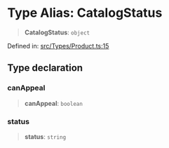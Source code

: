 # Type Alias: CatalogStatus

> **CatalogStatus**: `object`

Defined in: [src/Types/Product.ts:15](https://github.com/Riders004/Tv/blob/3d6aaf6f3efb499dc9d0ca82bb24083bb45a8478/src/Types/Product.ts#L15)

## Type declaration

### canAppeal

> **canAppeal**: `boolean`

### status

> **status**: `string`
